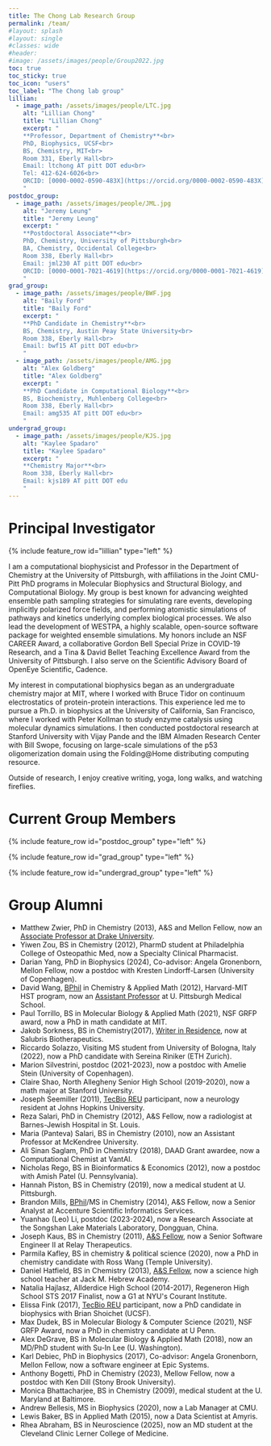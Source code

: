 ```yaml
---
title: The Chong Lab Research Group
permalink: /team/
#layout: splash
#layout: single
#classes: wide
#header:
#image: /assets/images/people/Group2022.jpg
toc: true
toc_sticky: true
toc_icon: "users"
toc_label: "The Chong lab group"
lillian:
  - image_path: /assets/images/people/LTC.jpg
    alt: "Lillian Chong"
    title: "Lillian Chong"
    excerpt: "
    **Professor, Department of Chemistry**<br>
    PhD, Biophysics, UCSF<br>
    BS, Chemistry, MIT<br>
    Room 331, Eberly Hall<br>
    Email: ltchong AT pitt DOT edu<br>
    Tel: 412-624-6026<br>
    ORCID: [0000-0002-0590-483X](https://orcid.org/0000-0002-0590-483X)<br>
    "
postdoc_group:
  - image_path: /assets/images/people/JML.jpg
    alt: "Jeremy Leung"
    title: "Jeremy Leung"
    excerpt: "
    **Postdoctoral Associate**<br>
    PhD, Chemistry, University of Pittsburgh<br>
    BA, Chemistry, Occidental College<br>
    Room 338, Eberly Hall<br>
    Email: jml230 AT pitt DOT edu<br>
    ORCID: [0000-0001-7021-4619](https://orcid.org/0000-0001-7021-4619)<br>
    "
grad_group:
  - image_path: /assets/images/people/BWF.jpg
    alt: "Baily Ford"
    title: "Baily Ford"
    excerpt: "
    **PhD Candidate in Chemistry**<br>
    BS, Chemistry, Austin Peay State University<br>
    Room 338, Eberly Hall<br>
    Email: bwf15 AT pitt DOT edu<br>
    "
  - image_path: /assets/images/people/AMG.jpg
    alt: "Alex Goldberg"
    title: "Alex Goldberg"
    excerpt: "
    **PhD Candidate in Computational Biology**<br>
    BS, Biochemistry, Muhlenberg College<br>
    Room 338, Eberly Hall<br>
    Email: amg535 AT pitt DOT edu<br>
    "
undergrad_group:
  - image_path: /assets/images/people/KJS.jpg
    alt: "Kaylee Spadaro"
    title: "Kaylee Spadaro"
    excerpt: "
    **Chemistry Major**<br>
    Room 338, Eberly Hall<br>
    Email: kjs189 AT pitt DOT edu
    "
---
```


# Principal Investigator

{% include feature_row id="lillian" type="left" %}

I am a computational biophysicist and Professor in the Department of Chemistry at the University of Pittsburgh, with affiliations in the Joint CMU-Pitt PhD programs in Molecular Biophysics and Structural Biology, and Computational Biology. My group is best known for advancing weighted ensemble path sampling strategies for simulating rare events, developing implicitly polarized force fields, and performing atomistic simulations of pathways and kinetics underlying complex biological processes. We also lead the development of WESTPA, a highly scalable, open-source software package for weighted ensemble simulations. My honors include an NSF CAREER Award, a collaborative Gordon Bell Special Prize in COVID-19 Research, and a Tina & David Bellet Teaching Excellence Award from the University of Pittsburgh. I also serve on the Scientific Advisory Board of OpenEye Scientific, Cadence.

My interest in computational biophysics began as an undergraduate chemistry major at MIT, where I worked with Bruce Tidor on continuum electrostatics of protein-protein interactions. This experience led me to pursue a Ph.D. in biophysics at the University of California, San Francisco, where I worked with Peter Kollman to study enzyme catalysis using molecular dynamics simulations. I then conducted postdoctoral research at Stanford University with Vijay Pande and the IBM Almaden Research Center with Bill Swope, focusing on large-scale simulations of the p53 oligomerization domain using the Folding@Home distributing computing resource. 

Outside of research, I enjoy creative writing, yoga, long walks, and watching fireflies.

# Current Group Members
{% include feature_row id="postdoc_group" type="left" %}

{% include feature_row id="grad_group" type="left" %}

{% include feature_row id="undergrad_group" type="left" %}

# Group Alumni 

* Matthew Zwier, PhD in Chemistry (2013), A&S and Mellon Fellow, now an [Associate Professor at Drake University](https://www.drake.edu/chemistry/facultystaff/drmatthewzwier/).  
* Yiwen Zou, BS in Chemistry (2012), PharmD student at Philadelphia College of Osteopathic Med, now a Specialty Clinical Pharmacist.
* Darian Yang, PhD in Biophysics (2024), Co-advisor: Angela Gronenborn, Mellon Fellow, now a postdoc with Kresten Lindorff-Larsen (University of Copenhagen).
* David Wang, [BPhil](https://www.frederickhonors.pitt.edu/bphil) in Chemistry & Applied Math (2012), Harvard-MIT HST program, now an [Assistant Professor](https://www.anesthesiology.pitt.edu/people/david-wang-md) at U. Pittsburgh Medical School.    
* Paul Torrillo, BS in Molecular Biology & Applied Math (2021), NSF GRFP award, now a PhD in math candidate at MIT. 
* Jakob Sorkness, BS in Chemistry(2017), [Writer in Residence](https://medium.com/pitt-undergraduate-science-writing), now at Salubris Biotherapeutics.
* Riccardo Solazzo, Visiting MS student from University of Bologna, Italy (2022), now a PhD candidate with Sereina Riniker (ETH Zurich).
* Marion Silvestrini, postdoc (2021-2023), now a postdoc with Amelie Stein (University of Copenhagen). 
* Claire Shao, North Allegheny Senior High School (2019-2020), now a math major at Stanford University.   
* Joseph Seemiller (2011), [TecBio REU](http://www.tecbioreu.pitt.edu/) participant, now a neurology resident at Johns Hopkins University.  
* Reza Salari, PhD in Chemistry (2012), A&S Fellow, now a radiologist at Barnes-Jewish Hospital in St. Louis. 
* Maria (Panteva) Salari, BS in Chemistry (2010), now an Assistant Professor at McKendree University.
* Ali Sinan Saglam, PhD in Chemistry (2018), DAAD Grant awardee, now a Computational Chemist at VantAI. 
* Nicholas Rego, BS in Bioinformatics & Economics (2012), now a postdoc with Amish Patel (U. Pennsylvania).
* Hannah Piston, BS in Chemistry (2019), now a medical student at U. Pittsburgh. 
* Brandon Mills, [BPhil](https://www.frederickhonors.pitt.edu/bphil)/MS in Chemistry (2014), A&S Fellow, now a Senior Analyst at Accenture Scientific Informatics Services.
* Yuanhao (Leo) Li, postdoc (2023-2024), now a Research Associate at the Songshan Lake Materials Laboratory, Dongguan, China.
* Joseph Kaus, BS in Chemistry (2011), [A&S Fellow](https://www.asundergrad.pitt.edu/research/awards-and-funding#summer-undergraduate-research-awards), now a Senior Software Engineer II at Relay Therapeutics.  
* Parmila Kafley, BS in chemistry & political science (2020), now a PhD in chemistry candidate with Ross Wang (Temple University).  
* Daniel Hatfield, BS in Chemistry (2013), [A&S Fellow](https://www.asundergrad.pitt.edu/research/awards-and-funding#summer-undergraduate-research-awards), now a science high school teacher at Jack M. Hebrew Academy.  
* Natalia Hajlasz, Allderdice High School (2014-2017), Regeneron High School STS 2017 Finalist, now a G1 at NYU's Courant Institute.
* Elissa Fink (2017), [TecBio REU](http://www.tecbioreu.pitt.edu/) participant, now a PhD candidate in biophysics with Brian Shoichet (UCSF).  
* Max Dudek, BS in Molecular Biology & Computer Science (2021), NSF GRFP Award, now a PhD in chemistry candidate at U Penn.  
* Alex DeGrave, BS in Molecular Biology & Applied Math (2018), now an MD/PhD student with Su-In Lee (U. Washington).  
* Karl Debiec, PhD in Biophysics (2017), Co-advisor: Angela Gronenborn, Mellon Fellow, now a software engineer at Epic Systems.    
* Anthony Bogetti, PhD in Chemistry (2023), Mellow Fellow, now a postdoc with Ken Dill (Stony Brook University).  
* Monica Bhattacharjee, BS in Chemistry (2009), medical student at the U. Maryland at Baltimore. 
* Andrew Bellesis, MS in Biophysics (2020), now a Lab Manager at CMU.  
* Lewis Baker, BS in Applied Math (2015), now a Data Scientist at Amyris.
* Rhea Abraham, BS in Neuroscience (2025), now an MD student at the Cleveland Clinic Lerner College of Medicine.
